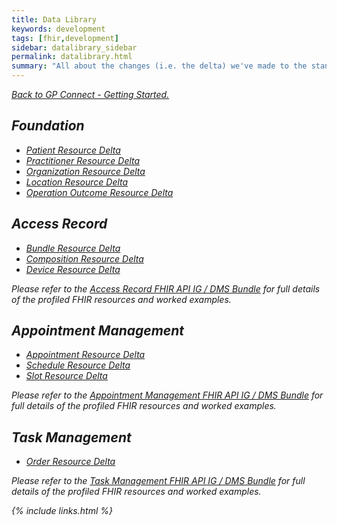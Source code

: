 ```yaml
---
title: Data Library
keywords: development
tags: [fhir,development]
sidebar: datalibrary_sidebar
permalink: datalibrary.html
summary: "All about the changes (i.e. the delta) we've made to the standard FHIR data models for GP Connect."
---
```


[<i class="fa fa-arrow-left" aria-hidden="true"/> Back to GP Connect - Getting Started.](index.html)

## Foundation ##

- [Patient Resource Delta](datalibrary_delta_patient_resource.html)
- [Practitioner Resource Delta](datalibrary_delta_practitioner_resource.html)
- [Organization Resource Delta](datalibrary_delta_organization_resource.html)
- [Location Resource Delta](datalibrary_delta_location_resource.html)
- [Operation Outcome Resource Delta](datalibrary_delta_operation_outcome_resource.html)

## Access Record ##

- [Bundle Resource Delta](datalibrary_delta_bundle_searchset_resource.html)
- [Composition Resource Delta](datalibrary_delta_composition_resource.html)
- [Device Resource Delta](datalibrary_delta_device_resource.html)

Please refer to the [Access Record FHIR API IG / DMS Bundle](http://data.developer.nhs.uk/fhir/candidaterelease-170816-getrecord/index.html) for full details of the profiled FHIR resources and worked examples.

## Appointment Management ##

- [Appointment Resource Delta](datalibrary_delta_appointment_resource.html)
- [Schedule Resource Delta](datalibrary_delta_schedule_resource.html)
- [Slot Resource Delta](datalibrary_delta_slot_resource.html)

Please refer to the [Appointment Management FHIR API IG / DMS Bundle](http://data.developer.nhs.uk/fhir/candidaterelease-250816-appts/index.html) for full details of the profiled FHIR resources and worked examples.

## Task Management ##

- [Order Resource Delta](datalibrary_delta_order_resource.html)

Please refer to the [Task Management FHIR API IG / DMS Bundle](http://data.developer.nhs.uk/fhir/candidaterelease-170816-tasks/index.html) for full details of the profiled FHIR resources and worked examples.

{% include links.html %}